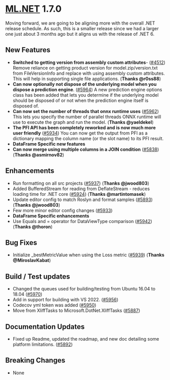 # [ML.NET](http://dot.net/ml) 1.7.0

Moving forward, we are going to be aligning more with the overall .NET release schedule. As such, this is a smaller release since we had a larger one just about 3 months ago but it aligns us with the release of .NET 6.

## **New Features**
- **Switched to getting version from assembly custom attributes**- ([#4512](https://github.com/dotnet/machinelearning/pull/4512)) Remove reliance on getting product version for model.zip/version.txt from FileVersionInfo and replace with using assembly custom attributes. This will help in supporting single file applications. (**Thanks @r0ss88**)
- **Can now optionally not dispose of the underlying model when you dispose a prediction engine**. ([#5964](https://github.com/dotnet/machinelearning/pull/5964)) A new prediction engine options class has been added that lets you determine if the underlying model should be disposed of or not when the prediction engine itself is disposed of.
- **Can now set the number of threads that onnx runtime uses** ([#5962](https://github.com/dotnet/machinelearning/pull/5962)) This lets you specify the number of parallel threads ONNX runtime will use to execute the graph and run the model. (**Thanks @yaeldekel**)
- **The PFI API has been completely reworked and is now much more user friendly** ([#5934](https://github.com/dotnet/machinelearning/pull/5934)) You can now get the output from PFI as a dictionary mapping the column name (or the slot name) to its PFI result.
- **DataFrame Specific new features**
- **Can now merge using multiple columns in a JOIN condition** ([#5838](https://github.com/dotnet/machinelearning/pull/5838)) (**Thanks @asmirnov82**)

## **Enhancements**
- Run formatting on all src projects ([#5937](https://github.com/dotnet/machinelearning/pull/5937)) (**Thanks @jwood803**)
- Added BufferedStream for reading from DeflateStream - reduces loading time for .NET core ([#5924](https://github.com/dotnet/machinelearning/pull/5924)) (**Thanks @martintomasek**)
- Update editor config to match Roslyn and format samples ([#5893](https://github.com/dotnet/machinelearning/pull/5893)) (**Thanks @jwood803**)
- Few more minor editor config changes ([#5933](https://github.com/dotnet/machinelearning/pull/5933))
- **DataFrame Specific enhancements**
- Use Equals and = operator for DataViewType comparison ([#5942](https://github.com/dotnet/machinelearning/pull/5942)) (**Thanks @thoron**)



## **Bug Fixes**
- Initialize _bestMetricValue when using the Loss metric ([#5939](https://github.com/dotnet/machinelearning/pull/5939)) (**Thanks @MiroslavKabat**)


## **Build / Test updates**
- Changed the queues used for building/testing from Ubuntu 16.04 to 18.04 ([#5970](https://github.com/dotnet/machinelearning/pull/5970))
- Add in support for building with VS 2022. ([#5956](https://github.com/dotnet/machinelearning/pull/5956))
- Codecov yml token was added ([#5950](https://github.com/dotnet/machinelearning/pull/5950))
- Move from XliffTasks to Microsoft.DotNet.XliffTasks ([#5887](https://github.com/dotnet/machinelearning/pull/5887))


## **Documentation Updates**
- Fixed up Readme, updated the roadmap, and new doc detailing some platform limitations. ([#5892](https://github.com/dotnet/machinelearning/pull/5892))


## **Breaking Changes**
- None
